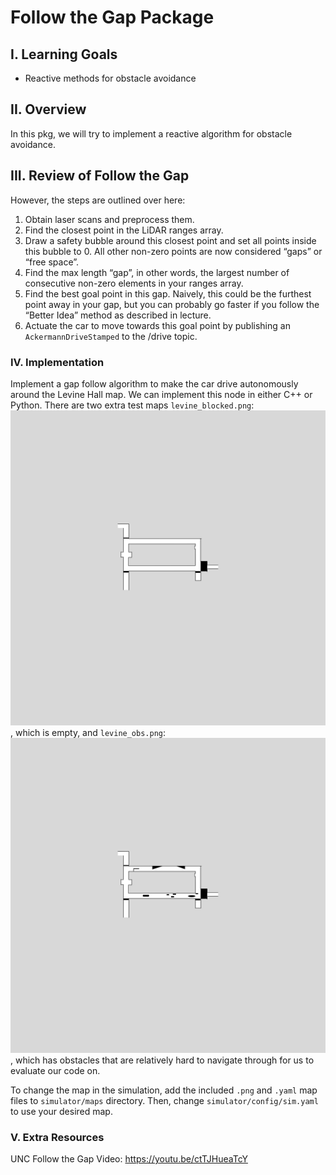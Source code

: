 # Follow the Gap Package

## I. Learning Goals

- Reactive methods for obstacle avoidance

## II. Overview

In this pkg, we will try to implement a reactive algorithm for obstacle avoidance.

## III. Review of Follow the Gap

However, the steps are outlined over here:

1. Obtain laser scans and preprocess them.
2. Find the closest point in the LiDAR ranges array.
3. Draw a safety bubble around this closest point and set all points inside this bubble to 0. All other non-zero points are now considered “gaps” or “free space”.
4. Find the max length “gap”, in other words, the largest number of consecutive non-zero elements in your ranges array.
5. Find the best goal point in this gap. Naively, this could be the furthest point away in your gap, but you can probably go faster if you follow the “Better Idea” method as described in lecture.
6. Actuate the car to move towards this goal point by publishing an `AckermannDriveStamped` to the /drive topic.

### IV. Implementation

Implement a gap follow algorithm to make the car drive autonomously around the Levine Hall map. We can implement this node in either C++ or Python. There are two extra test maps `levine_blocked.png`:![blocked](./levine_blocked.png), which is empty, and `levine_obs.png`:![obstacle](./levine_obs.png), which has obstacles that are relatively hard to navigate through for us to evaluate our code on.

To change the map in the simulation, add the included `.png` and `.yaml` map files to `simulator/maps` directory. Then, change `simulator/config/sim.yaml` to use your desired map.

### V. Extra Resources

UNC Follow the Gap Video: <https://youtu.be/ctTJHueaTcY>
